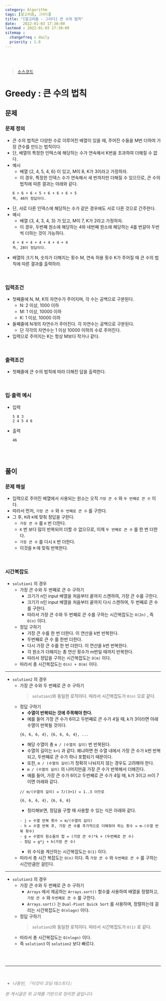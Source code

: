```yaml
---
category: Algorithm
tags: [알고리즘, 그리디]
title: "[알고리즘 - 그리디] 큰 수의 법칙"
date:   2022-01-03 17:30:00 
lastmod : 2022-01-03 17:30:00
sitemap :
  changefreq : daily
  priority : 1.0
---
```


<br/><br/>

> [소스코드](https://github.com/TaegyunWoo/algorithm-study/blob/main/src/main/java/greedy/%ED%81%B0_%EC%88%98%EC%9D%98_%EB%B2%95%EC%B9%99.java)

# Greedy : 큰 수의 법칙

## 문제
### 문제 정의

- 큰 수의 법칙은 다양한 수로 이루어진 배열이 있을 때, 주어진 수들을 M번 더하여 가장 큰수를 만드는 법칙이다.
- 단, 배열의 특정한 인텍스에 해당하는 수가 연속해서 K번을 초과하여 더해질 수 없다.
- 예시
    - 배열 {2, 4, 5, 4, 6} 이 있고, M이 8, K가 3이라고 가정하자.
    - 이 경우, 특정한 인덱스 수가 연속해서 세 번까지만 더해질 수 있으므로, 큰 수의 법칙에 따른 결과는 아래와 같다.
    ```
    6 + 6 + 6 + 5 + 6 + 6 + 6 + 5
    즉, 46이 정답이다.
    ```
- 단, 서로 다른 인덱스에 해당하는 수가 같은 경우에도 서로 다른 것으로 간주한다.
- 예시
    - 배열 {3, 4, 3, 4, 3} 가 있고, M이 7, K가 2라고 가정하자.
    - 이 경우, 두번째 원소에 해당하는 4와 네번째 원소에 해당하는 4를 번갈아 두번씩 더하는 것이 가능하다.
    ```
    4 + 4 + 4 + 4 + 4 + 4 + 4
    즉, 28이 정답이다.
    ```
- 배열의 크기 N, 숫자가 더해지는 횟수 M, 연속 허용 횟수 K가 주어질 때 큰 수의 법칙에 따른 결과를 출력하라.

<br/>

### 입력조건
- 첫째줄에 N, M, K의 자연수가 주어지며, 각 수는 공백으로 구분된다.
  - N: 2 이상, 1000 이하
  - M: 1 이상, 10000 이하
  - K: 1 이상, 10000 이하
- 둘째줄에 N개의 자연수가 주어진다. 각 자연수는 공백으로 구분된다.
  - 단 각각의 자연수는 1 이상 10000 이하의 수로 주어진다.
- 입력으로 주어지는 K는 항상 M보다 작거나 같다.

<br/>

### 출력조건
- 첫째줄에 큰 수의 법칙에 따라 더해진 답을 출력한다.

<br/>

### 입·출력 예시
- 입력
  ```
  5 8 3
  2 4 5 4 6
  ```

- 출력
  ```
  46
  ```

<br/><br/>

## 풀이
### 문제 해설
- 입력으로 주어진 배열에서 사용되는 원소는 오직 `가장 큰 수` 와 `두 번째로 큰 수` 이다.
- 따라서 먼저, `가장 큰 수` 와 `두 번째로 큰 수` 를 구한다.
- 그 후, `M`과 `K`에 맞춰 정답을 구한다.
  - `가장 큰 수` 를 `K` 번 더한다.
  - `K` 번 보다 많이 반복되어 더할 수 없으므로, 이제 `두 번째로 큰 수` 를 한 번 더한다.
  - `가장 큰 수` 를 다시 `K` 번 더한다.
  - 이것을 `M` 에 맞춰 반복한다.

<br/>

### 시간복잡도
- `solution1` 의 경우
  - 가장 큰 수와 두 번째로 큰 수 구하기
    - 크기가 n인 input 배열을 처음부터 끝까지 스캔하여, 가장 큰 수를 구한다.
    - 크기가 n인 input 배열을 처음부터 끝까지 다시 스캔하여, 두 번째로 큰 수를 구한다.
    - 따라서 가장 큰 수와 두 번째로 큰 수를 구하는 시간복잡도는 `O(2n)` , 즉 `O(n)` 이다.
  - 정답 구하기
    - 가장 큰 수를 한 번 더한다. 이 연산을 k번 반복한다.
    - 두번째로 큰 수 를 한번 더한다.
    - 다시 가장 큰 수를 한 번 더한다. 이 연산을 k번 반복한다.
    - 각 원소가 더해지는 총 연산 횟수가 m번일 때까지 반복한다.
    - 따라서 정답을 구하는 시간복잡도는 `O(m)` 이다.
  - 따라서 총 시간복잡도는 `O(n) + O(m)` 이다.

<hr/>

- `solution2` 의 경우
  - 가장 큰 수와 두 번째로 큰 수 구하기
    > `solution1`와 동일한 로직이다. 따라서 시간복잡도가 `O(n)` 으로 같다.
  - 정답 구하기
    - **수열이 반복되는 것에 주목해야 한다.**
    - 예를 들어 가장 큰 수가 6이고 두번째로 큰 수가 4일 때, k가 3이라면 아래 수열이 반복될 것이다.
    ```
    {6, 6, 6, 4}, {6, 6, 6, 4}, ...
    ```
    - 해당 수열이 총 `m / (수열의 길이)` 번 반복된다.
    - 수열의 길이는 `k+1` 과 같다. 왜냐하면 한 수열 내에서 가장 큰 수가 k번 반복되고, 두번째로 큰 수가 하나 포함되기 때문이다.
    - 또한, `m / (수열의 길이)`가 정확히 나눠지지 않는 경우도 고려해야 한다.
    - `m / (수열의 길이)` 의 나머지만큼 가장 큰 수가 반복해서 더해진다.
    - 예를 들어, 가장 큰 수가 6이고 두번째로 큰 수가 4일 때, k가 3이고 m이 7이면 아래와 같다.
    ```
    // m/(수열의 길이) = 7/(3+1) = 1..3 이므로
    
    {6, 6, 6, 4}, {6, 6, 6}
    ```
    - 정리해보면, 정답을 구할 때 사용할 수 있는 식은 아래와 같다.
    ```
    - j = 수열 반복 횟수 = m/(수열의 길이)
    - h = 수열 반복 후, 가장 큰 수를 추가적으로 더해줘야 하는 횟수 = m-(수열 반복 횟수)
    - g = 수열의 원소들의 합 = (가장 큰 수)*k + (두번째로 큰 수)
    - 정답 = g*j + h(가장 큰 수)
    ```
    - 위 수식을 계산하는 시간복잡도는 `O(1)` 이다.
  - 따라서 총 시간 복잡도는 `O(n)` 이다. 즉 `가장 큰 수` 와 `두번째로 큰 수` 를 구하는 시간만큼만 걸린다.

<hr/>

- `solution3` 의 경우
  - 가장 큰 수와 두 번째로 큰 수 구하기
    - `Arrays` 에서 제공하는 `Arrays.sort()` 함수를 사용하여 배열을 정렬하고, `가장 큰 수` 와 `두번째로 큰 수` 를 구한다.
    - `Arrays.sort()` 는 `Dual-Pivot Quick Sort` 를 사용하며, 정렬하는데 걸리는 시간복잡도는 `O(nlogn)` 이다.
  - 정답 구하기
    > `solution2`와 동일한 로직이다. 따라서 시간복잡도가 `O(1)` 로 같다. 
  - 따라서 총 시간복잡도는 `O(nlogn)` 이다.
  - 즉 `solution3` 이 `solution2` 보다 빠르다. 

<br><br>

---

<br>
<div style="font-style: italic;color: gray;">
  <ul>
    <li>나동빈, 『이것이 코딩 테스트다』</li>
  </ul>
  본 게시글은 위 교재를 기반으로 정리한 글입니다.
</div>